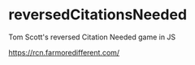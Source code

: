 # reversedCitationsNeeded
Tom Scott's reversed Citation Needed game in JS

https://rcn.farmoredifferent.com/

